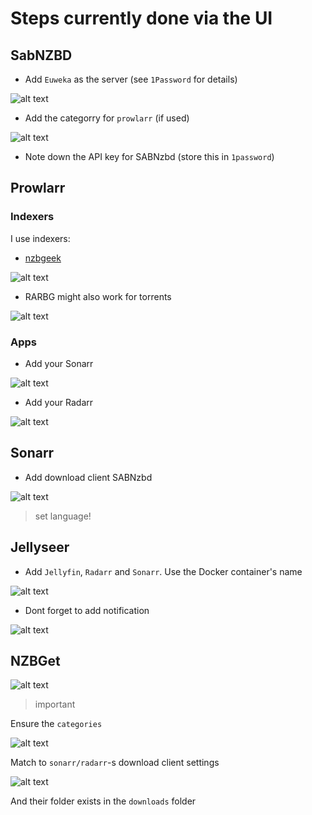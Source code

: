 # Steps currently done via the UI

## SabNZBD

- Add `Euweka` as the server (see `1Password` for details)

![alt text](image.png)

- Add the categorry for `prowlarr` (if used)

![alt text](image-1.png)

- Note down the API key for SABNzbd (store this in `1password`)

## Prowlarr

### Indexers
I use indexers:

- [nzbgeek](https://nzbgeek.info/dashboard.php?myaccount)

![alt text](image-2.png)

- RARBG might also work for torrents

![alt text](image-3.png)

### Apps

- Add your Sonarr

![alt text](image-5.png)

- Add your Radarr

![alt text](image-6.png)

## Sonarr

- Add download client SABNzbd

![alt text](image-4.png)

> set language!

## Jellyseer

- Add `Jellyfin`, `Radarr` and `Sonarr`. Use the Docker container's name

![alt text](image-7.png)

- Dont forget to add notification

![alt text](image-8.png)

## NZBGet

![alt text](image-9.png)

> important

Ensure the `categories`

![alt text](image-10.png)

Match to `sonarr/radarr`-s download client settings

![alt text](image-11.png)

And their folder exists in the `downloads` folder